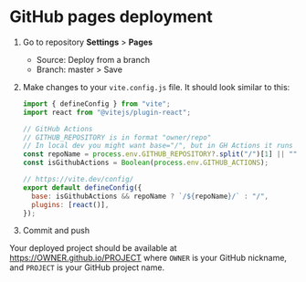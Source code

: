 # GitHub pages deployment

1. Go to repository **Settings** > **Pages**

   - Source: Deploy from a branch
   - Branch: master > Save

2. Make changes to your `vite.config.js` file. It should look similar to this:

   ```js
   import { defineConfig } from "vite";
   import react from "@vitejs/plugin-react";
   
   // GitHub Actions
   // GITHUB_REPOSITORY is in format "owner/repo"
   // In local dev you might want base="/", but in GH Actions it runs in GITHUB_ACTIONS env.
   const repoName = process.env.GITHUB_REPOSITORY?.split("/")[1] || "";
   const isGithubActions = Boolean(process.env.GITHUB_ACTIONS);
   
   // https://vite.dev/config/
   export default defineConfig({
     base: isGithubActions && repoName ? `/${repoName}/` : "/",
     plugins: [react()],
   });
   
   ```

3. Commit and push



Your deployed project should be available at https://OWNER.github.io/PROJECT where `OWNER` is your GitHub nickname, and `PROJECT` is your GitHub project name.